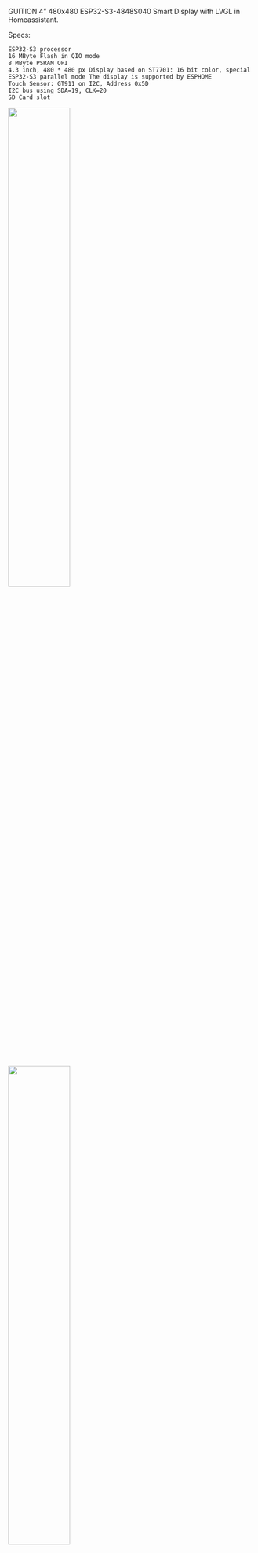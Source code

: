 GUITION 4” 480x480 ESP32-S3-4848S040 Smart Display with LVGL in Homeassistant.

Specs:

    ESP32-S3 processor
    16 MByte Flash in QIO mode
    8 MByte PSRAM OPI
    4.3 inch, 480 * 480 px Display based on ST7701: 16 bit color, special ESP32-S3 parallel mode The display is supported by ESPHOME
    Touch Sensor: GT911 on I2C, Address 0x5D
    I2C bus using SDA=19, CLK=20
    SD Card slot


<img src="https://github.com/user-attachments/assets/f335d61a-1fad-4f84-9e24-6448e894e426" width=50% height=50%>

<img src="https://github.com/user-attachments/assets/dd7223e6-2a2b-4c40-9e65-479c8c10cb86" width=50% height=50%>


